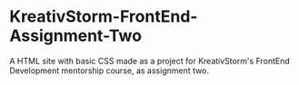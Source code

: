 # KreativStorm-FrontEnd-Assignment-Two
A HTML site with basic CSS made as a project for KreativStorm's FrontEnd Development mentorship course, as assignment two.
